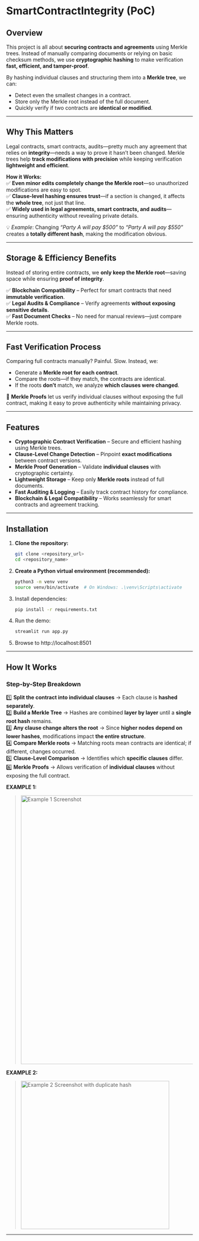 # SmartContractIntegrity (PoC)

## Overview
This project is all about **securing contracts and agreements** using Merkle trees. Instead of manually comparing documents or relying on basic checksum methods, we use **cryptographic hashing** to make verification **fast, efficient, and tamper-proof**.

By hashing individual clauses and structuring them into a **Merkle tree**, we can:
- Detect even the smallest changes in a contract.
- Store only the Merkle root instead of the full document.
- Quickly verify if two contracts are **identical or modified**.

---

## Why This Matters
Legal contracts, smart contracts, audits—pretty much any agreement that relies on **integrity**—needs a way to prove it hasn’t been changed. Merkle trees help **track modifications with precision** while keeping verification **lightweight and efficient**.

**How it Works:**  
✅ **Even minor edits completely change the Merkle root**—so unauthorized modifications are easy to spot.  
✅ **Clause-level hashing ensures trust**—if a section is changed, it affects the **whole tree**, not just that line.  
✅ **Widely used in legal agreements, smart contracts, and audits**—ensuring authenticity without revealing private details.

💡 _Example_: Changing *“Party A will pay $500”* to *“Party A will pay $550”* creates a **totally different hash**, making the modification obvious.

---

## Storage & Efficiency Benefits
Instead of storing entire contracts, we **only keep the Merkle root**—saving space while ensuring **proof of integrity**.

✅ **Blockchain Compatibility** – Perfect for smart contracts that need **immutable verification**.  
✅ **Legal Audits & Compliance** – Verify agreements **without exposing sensitive details**.  
✅ **Fast Document Checks** – No need for manual reviews—just compare Merkle roots.  

---

## Fast Verification Process
Comparing full contracts manually? Painful. Slow. Instead, we:
- Generate a **Merkle root for each contract**.
- Compare the roots—if they match, the contracts are identical.
- If the roots **don’t** match, we analyze **which clauses were changed**.

🔑 **Merkle Proofs** let us verify individual clauses without exposing the full contract, making it easy to prove authenticity while maintaining privacy.

---

## Features
- **Cryptographic Contract Verification** – Secure and efficient hashing using Merkle trees.
- **Clause-Level Change Detection** – Pinpoint **exact modifications** between contract versions.
- **Merkle Proof Generation** – Validate **individual clauses** with cryptographic certainty.
- **Lightweight Storage** – Keep only **Merkle roots** instead of full documents.
- **Fast Auditing & Logging** – Easily track contract history for compliance.
- **Blockchain & Legal Compatibility** – Works seamlessly for smart contracts and agreement tracking.  

---

## Installation

1. **Clone the repository:**
    ```bash
    git clone <repository_url>
    cd <repository_name>
    ```

 2. **Create a Python virtual environment (recommended):**
    ```bash
    python3 -m venv venv
    source venv/bin/activate  # On Windows: .\venv\Scripts\activate
    ```

3. Install dependencies:
   ```sh
   pip install -r requirements.txt
   ```
   
4. Run the demo:
   ```sh
   streamlit run app.py
   ```

 5. Browse to http://localhost:8501  

---

## How It Works
### **Step-by-Step Breakdown**
1️⃣ **Split the contract into individual clauses** → Each clause is **hashed separately**.  
2️⃣ **Build a Merkle Tree** → Hashes are combined **layer by layer** until a **single root hash** remains.  
3️⃣ **Any clause change alters the root** → Since **higher nodes depend on lower hashes**, modifications impact **the entire structure**.  
4️⃣ **Compare Merkle roots** → Matching roots mean contracts are identical; if different, changes occurred.  
5️⃣ **Clause-Level Comparison** → Identifies which **specific clauses** differ.  
6️⃣ **Merkle Proofs** → Allows verification of **individual clauses** without exposing the full contract.  

**EXAMPLE 1:**  
> <img alt="Example 1 Screenshot" width="725" alt="image" src="https://github.com/user-attachments/assets/4ec71e8e-8749-4c1c-9e02-f90130cbfd73" width="400px"  />


**EXAMPLE 2:**  
> <img alt="Example 2 Screenshot with duplicate hash" src="https://github.com/user-attachments/assets/28cd7623-fd0e-41a8-a35c-aadef687d38a" width="400px" />



---
